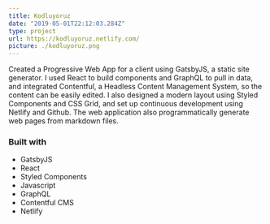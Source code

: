 ```yaml
---
title: Kodluyoruz
date: "2019-05-01T22:12:03.284Z"
type: project
url: https://kodluyoruz.netlify.com/
picture: ./kodluyoruz.png
---
```


Created a Progressive Web App for a client using GatsbyJS, a static site generator. I used React to build components and GraphQL to pull in data, and integrated Contentful, a Headless Content Management System, so the content can be easily edited. I also designed a modern layout using Styled Components and CSS Grid, and set up continuous development using Netlify and Github. The web application also programmatically generate web pages from markdown files.

### Built with

- GatsbyJS
- React
- Styled Components
- Javascript
- GraphQL
- Contentful CMS
- Netlify

